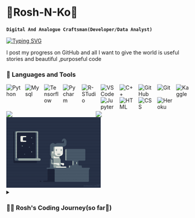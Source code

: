 

# 🌊Rosh-N-Ko🤖 
**`Digital And Analogue Craftsman(Developer/Data Analyst)`**

[![Typing SVG](https://readme-typing-svg.demolab.com?font=Dancing+Script&size=28&duration=3500&pause=500&vCenter=true&width=435&lines=Hello!+I'm+Rosh;I'm+a+determined+data+analyst;Accurate+data+is+the+new+gold;Let's+have+some+fun+with+it;Thanks+for+visiting+my+GitHub+page)](https://git.io/typing-svg)

I post my progress on GitHub and all I want to give the world is useful stories and beautiful ,purposeful code 
### 🧰 Languages and Tools
<img align="left" alt="Python" width="40px" style="padding-right:10px;" src="https://cdn.jsdelivr.net/gh/devicons/devicon/icons/python/python-plain.svg" />
<img align="left" alt="My sql" width="40px" style="padding-right:10px;" src="https://cdn.jsdelivr.net/gh/devicons/devicon/icons/mysql/mysql-original-wordmark.svg" 
<img align="left" alt="Pandas" width="40px" style="padding-right:10px;" src="https://cdn.jsdelivr.net/gh/devicons/devicon/icons/pandas/pandas-original-wordmark.svg" />                      
<img align="left" alt="Tensorflow" width="40px" style="padding-right:10px;" 
src="https://cdn.jsdelivr.net/gh/devicons/devicon/icons/tensorflow/tensorflow-original.svg" />
<img align="left" alt="Pycharm" width="40px" style="padding-right:10px;" 
src="https://cdn.jsdelivr.net/gh/devicons/devicon/icons/pycharm/pycharm-original.svg" />
<img align="left" alt="R-STudio" width="40px" style="padding-right:10px;" 
src="https://cdn.jsdelivr.net/gh/devicons/devicon/icons/rstudio/rstudio-original.svg" />
<img align="left" alt="VSCode" width="40px" style="padding-right:10px;" 
src="https://cdn.jsdelivr.net/gh/devicons/devicon/icons/vscode/vscode-original.svg" />
<img align="left" alt="C++" width="40px" style="padding-right:10px;" src="https://cdn.jsdelivr.net/gh/devicons/devicon/icons/cplusplus/cplusplus-line.svg" />
<img align="left" alt="GitHub" width="40px" style="padding-right:10px;" src="https://cdn.jsdelivr.net/gh/devicons/devicon/icons/github/github-original.svg"/>
<img align="left" alt="Git" width="40px" style="padding-right:10px;" src="https://cdn.jsdelivr.net/gh/devicons/devicon/icons/git/git-original.svg" />
<img align="left" alt="Kaggle" width="40px" style="padding-right:10px;" src="https://cdn.jsdelivr.net/gh/devicons/devicon/icons/kaggle/kaggle-original-wordmark.svg" />
<img align="left" alt="Jupyter" width="40px" style="padding-right:10px;" src="https://cdn.jsdelivr.net/gh/devicons/devicon/icons/jupyter/jupyter-original-wordmark.svg"/>
<img align="left" alt="HTML" width="40px" style="padding-right:10px;" src="https://cdn.jsdelivr.net/gh/devicons/devicon/icons/html5/html5-plain.svg" />
<img align="left" alt="CSS" width="40px" style="padding-right:10px;" src="https://cdn.jsdelivr.net/gh/devicons/devicon/icons/css3/css3-plain.svg" />
<img align="left" alt="Heroku" width="40px" style="padding-right:10px;" src="https://cdn.jsdelivr.net/gh/devicons/devicon/icons/heroku/heroku-plain-wordmark.svg"/>
<br/><br/><br/>




####
<img align="left" width="47%" src="https://github-readme-stats.vercel.app/api?username=Rosh-N-Ko&theme=dark&show_icons=true" />
<img align="left"  width="47%" src="https://github-readme-stats.vercel.app/api/top-langs/?username=Rosh-N-Ko&exclude_repo=github-readme-stats,anuraghazra.github.io)](https://github.com/anuraghazra/github-readme-stats" />
<img align="centre" alt="Java" width="250px" style="padding-right:0px;" src="417ebee986aec41629278b1e04cfbfe9.gif"/>
<details>

 
 
 
 <summary><h3>👨‍💻 Rosh's Coding Journey(so far🌠)</h3></summary ⛰️ 🏃‍♂️ 🚶
         
  I started my coding journey as a naive student  ,who decided to tinker with c++ code,as a challenge to see if it was possible for me to make real world applications .And 1 year later ,I'm still here,Typing , retyping , coding , compiling , debugging and finally running code.The real problem solving skill that it takes to be a great software developer is what got me into coding and Data analysis .Currently I'm focusing on telling impactful and insightful stories through Data, that will incite action .
   
I'm not perfect  ,but I love solving problems and challenges.My first attempt will never be my last one. 
Thank you for your time.

 
